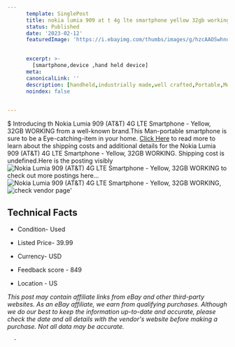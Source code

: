 ```yaml
---
      template: SinglePost
      title: nokia lumia 909 at t 4g lte smartphone yellow 32gb working
      status: Published
      date: '2023-02-12'
      featuredImage: 'https://i.ebayimg.com/thumbs/images/g/hzcAAOSwhndjxJsd/s-l225.jpg'
       

      excerpt: >-
        [smartphone,device ,hand held device]
      meta:
      canonicalLink: ''
      description: [handheld,industrially made,well crafted,Portable,Mobile,Compact,Convenient,Lightweight,Maneuverable,Man-portable,Miniature,Carriable,Hand-held,Light,Holdable,Transportable,Mobile device,Pocket-sized,On-the-go,Wireless,Cordless,Compact size,Convenient size, smartphone,device ,hand held device]
      noindex: false
      

---
```

$
      Introducing th Nokia Lumia 909 (AT&T) 4G LTE Smartphone - Yellow, 32GB WORKING from a well-known brand.This Man-portable smartphone is sure to be a Eye-catching-item in your home. [Click Here](https://www.ebay.com/itm/185739393715?hash=item2b3eee3ab3%3Ag%3AhzcAAOSwhndjxJsd&mkevt=1&mkcid=1&mkrid=711-53200-19255-0&campid=%253CePNCampaignId%253E&customid=%253CreferenceId%253E&toolid=10049) to read more to learn about the shipping costs and additional details for the Nokia Lumia 909 (AT&T) 4G LTE Smartphone - Yellow, 32GB WORKING. Shipping cost is undefined.Here is the posting visibly ![Nokia Lumia 909 (AT&T) 4G LTE Smartphone - Yellow, 32GB WORKING](https://i.ebayimg.com/thumbs/images/g/hzcAAOSwhndjxJsd/s-l225.jpg) to check out more postings here... ![Nokia Lumia 909 (AT&T) 4G LTE Smartphone - Yellow, 32GB WORKING](https://i.ebayimg.com/images/g/hzcAAOSwhndjxJsd/s-l1600.jpg), ![check vendor page](https://origin-galleryplus.ebayimg.com/ws/web/185739393715_2_0_1/225x225.jpg,https://origin-galleryplus.ebayimg.com/ws/web/185739393715_3_0_1/225x225.jpg,https://origin-galleryplus.ebayimg.com/ws/web/185739393715_4_0_1/225x225.jpg,https://origin-galleryplus.ebayimg.com/ws/web/185739393715_5_0_1/225x225.jpg,https://origin-galleryplus.ebayimg.com/ws/web/185739393715_6_0_1/225x225.jpg,https://origin-galleryplus.ebayimg.com/ws/web/185739393715_7_0_1/225x225.jpg,https://origin-galleryplus.ebayimg.com/ws/web/185739393715_8_0_1/225x225.jpg,https://origin-galleryplus.ebayimg.com/ws/web/185739393715_9_0_1/225x225.jpg,https://origin-galleryplus.ebayimg.com/ws/web/185739393715_10_0_1/225x225.jpg,https://origin-galleryplus.ebayimg.com/ws/web/185739393715_11_0_1/225x225.jpg,https://origin-galleryplus.ebayimg.com/ws/web/185739393715_12_0_1/225x225.jpg)'

      

 ## Technical Facts 



     
      

 - Condition- Used 


      

 - Listed Price- 39.99 


      

 - Currency- USD 


      

 - Feedback score - 849 


      

 - Location - US 


      
      

 *_This post may contain affiliate links from eBay and other third-party websites. As an eBay affiliate, we earn from qualifying purchases. Although we do our best to keep the information up-to-date and accurate, please check the date and all details with the vendor's website before making a purchase. Not all data may be accurate._*




      -
